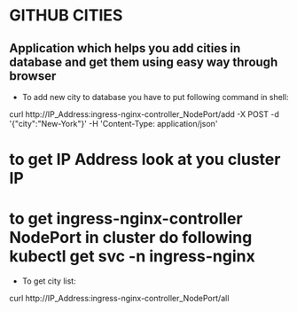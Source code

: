 
GITHUB CITIES 
===

Application which helps you add cities in database
and get them using easy way through browser
---


* To add new city to database you have to put following command in shell:

curl http://IP_Address:ingress-nginx-controller_NodePort/add -X POST -d '{"city":"New-York"}' -H 'Content-Type: application/json'

# to get IP Address look at you cluster IP
# to get ingress-nginx-controller NodePort in cluster do following kubectl get svc -n ingress-nginx


* To get city list:

curl http://IP_Address:ingress-nginx-controller_NodePort/all
